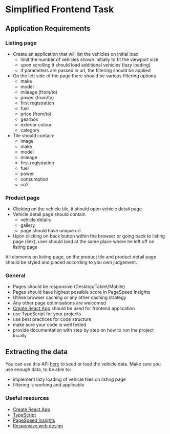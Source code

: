 # Simplified Frontend Task

## Application Requirements

### Listing page

- Create an application that will list the vehicles on initial load
  - limit the number of vehicles shown initially to fit the viewport size
  - upon scrolling it should load additional vehicles (lazy loading)
  - if parameters are passed in url, the filtering should be applied
- On the left side of the page there should be various filtering options
  - make
  - model
  - mileage (from/to)
  - power (from/to)
  - first registration
  - fuel
  - price (from/to)
  - gearbox
  - exterior colour
  - category
- Tile should contain:
  - image
  - make
  - model
  - mileage
  - first registration
  - fuel
  - power
  - consumption
  - co2

### Product page

- Clicking on the vehicle tile, it should open vehicle detail page
- Vehicle detail page should contain
  - vehicle details
  - gallery
  - page should have unique url
- Upon clicking on back button within the browser or going back to listing page (link), user should land at the same place where he left off on listing page

All elements on listing page, on the product tile and product detail page should be styled and placed according to you own judgement.

### General

- Pages should be responsive (Desktop/Tablet/Mobile)
- Pages should have highest possible score in PageSpeed Insights
- Utilise browser caching or any other caching strategy
- Any other page optimisations are welcomed
- [Create React App](https://github.com/facebook/create-react-app) should be used for frontend application
- use TypeScript for your projects
- use best practices for code structure
- make sure your code is well tested
- provide documentation with step by step on how to run the project locally

## Extracting the data

You can use this API [here](http://demo9481430.mockable.io/offers) to seed or load the vehicle data. Make sure you use enough data, to be able to:

- implement lazy loading of vehicle tiles on listing page
- filtering is working and applicable

### Useful resources

- [Create React App](https://github.com/facebook/create-react-app)
- [TypeScript](https://www.typescriptlang.org/)
- [PageSpeed Insights](https://developers.google.com/speed/pagespeed/insights/)
- [Responsive web design](https://en.wikipedia.org/wiki/Responsive_web_design)
